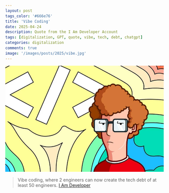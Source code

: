 ```yaml
---
layout: post
tags_color: '#666e76'
title: 'Vibe Coding'
date: 2025-04-24
description: Quote from the I Am Developer Account
tags: [digitalization, GPT, quote, vibe, tech, debt, chatgpt]
categories: digitalization
comments: true
image: '/images/posts/2025/vibe.jpg'
---
```

![](/images/posts/2025/vibe.jpg)

> Vibe coding, where 2 engineers can now create the tech debt of at least 50 engineers.
> [I Am Developer](https://x.com/iamdevloper?lang=en)

